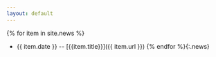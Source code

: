 ```yaml
---
layout: default
---
```


{% for item in site.news %}
  - <span class="date">{{ item.date }}</span> -- [{{item.title}}]({{ item.url }})
{% endfor %}{:.news}
